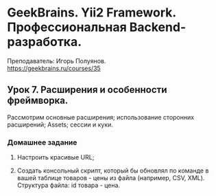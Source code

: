 # GeekBrains. Yii2 Framework. Профессиональная Backend-разработка.
Преподаватель: Игорь Полуянов.
<br>https://geekbrains.ru/courses/35

## Урок 7. Расширения и особенности фреймворка.
Рассмотрим основные расширения; использование сторонних расширений; Assets; сессии и куки.

### Домашнее задание

1. Настроить красивые URL;

2. Создать консольный скрипт, который бы обновлял по команде в вашей таблице товаров - цены из файла (например, CSV, XML). Структура файла: id товара - цена.